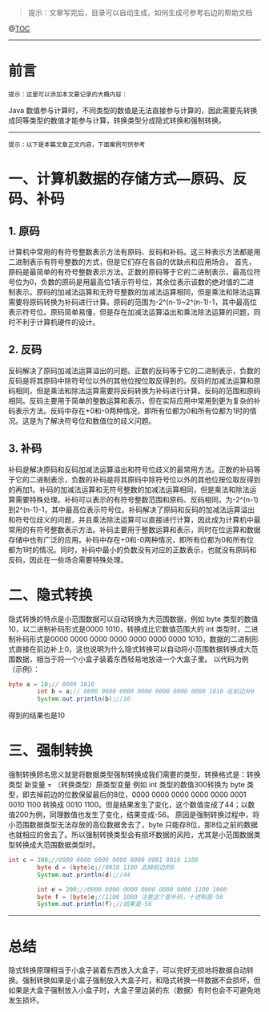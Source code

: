 ﻿
> 提示：文章写完后，目录可以自动生成，如何生成可参考右边的帮助文档

@[TOC](文章目录)

---

# 前言
`提示：这里可以添加本文要记录的大概内容：`

Java 数值参与计算时，不同类型的数值是无法直接参与计算的，因此需要先转换成同等类型的数值才能参与计算，转换类型分成隐式转换和强制转换。

---

`提示：以下是本篇文章正文内容，下面案例可供参考`

# 一、计算机数据的存储方式—原码、反码、补码
## 1. 原码

计算机中常用的有符号整数表示方法有原码、反码和补码。这三种表示方法都是用二进制表示有符号整数的方式，但是它们存在各自的优缺点和应用场合。
首先，原码是最简单的有符号整数表示方法。正数的原码等于它的二进制表示，最高位符号位为0，负数的原码是用最高位1表示符号位，其余位表示该数的绝对值的二进制表示。原码的加减法运算和无符号整数的加减法运算相同，但是乘法和除法运算需要将原码转换为补码进行计算。原码的范围为-2^(n-1)~2^(n-1)-1，其中最高位表示符号位。原码简单易懂，但是存在加减法运算溢出和乘法除法运算的问题，同时不利于计算机硬件的设计。
## 2. 反码
反码解决了原码加减法运算溢出的问题。正数的反码等于它的二进制表示，负数的反码是将其原码中除符号位以外的其他位按位取反得到的。反码的加减法运算和原码相同，但是乘法和除法运算需要将反码转换为补码进行计算。反码的范围和原码相同。反码主要用于简单的整数运算和表示，但在实际应用中常用到更为复杂的补码表示方法。反码中存在+0和-0两种情况，即所有位都为0和所有位都为1时的情况。这是为了解决符号位和数值位的歧义问题。
## 3. 补码
补码是解决原码和反码加减法运算溢出和符号位歧义的最常用方法。正数的补码等于它的二进制表示，负数的补码是将其原码中除符号位以外的其他位按位取反得到的再加1。补码的加减法运算和无符号整数的加减法运算相同，但是乘法和除法运算需要特殊处理。补码可以表示的有符号整数范围和原码、反码相同，为-2^(n-1)到2^(n-1)-1，其中最高位表示符号位。补码解决了原码和反码的加减法运算溢出和符号位歧义的问题，并且乘法除法运算可以直接进行计算，因此成为计算机中最常用的有符号整数表示方法。补码主要用于整数运算和表示，同时在位运算和数据存储中也有广泛的应用。补码中存在+0和-0两种情况，即所有位都为0和所有位都为1时的情况。同时，补码中最小的负数没有对应的正数表示，也就没有原码和反码，因此在一些场合需要特殊处理。
# 二、隐式转换
隐式转换的特点是小范围数据可以自动转换为大范围数据，例如 byte 类型的数值10，以二进制补码形式是0000 1010，转换成比它数值范围大的 int 类型时，二进制补码形式是0000 0000 0000 0000 0000 0000 0000 1010，数据的二进制形式直接在前边补上0，这也说明为什么隐式转换可以自动将小范围数据转换成大范围数据，相当于将一个小盒子装着东西轻易地放进一个大盒子里。
以代码为例（示例）：

```java
byte a = 10;// 0000 1010
        int b = a;// 0000 0000 0000 0000 0000 0000 0000 1010 在前边补0
        System.out.println(b);//10
```
得到的结果也是10
# 三、强制转换
强制转换顾名思义就是将数据类型强制转换成我们需要的类型，转换格式是：转换类型 新变量 = （转换类型）原类型变量
例如 int 类型的数值300转换为 byte 类型，即去掉前边的位数保留最后的8位，0000 0000 0000 0000 0000 0001 0010 1100 转换成 0010 1100。但是结果发生了变化，这个数值变成了44；以数值200为例，同理数值也发生了变化，结果变成-56。
原因是强制转换过程中，将小范围数据类型无法存放的高位数据舍去了，byte 只能存8位，那8位之前的数据也就相应的舍去了。所以强制转换类型会有损坏数据的风险，尤其是小范围数据类型转换成大范围数据类型时。
```java
int c = 300;//0000 0000 0000 0000 0000 0001 0010 1100
        byte d = (byte)c;//0010 1100 去掉前边的0
        System.out.println(d);//44

        int e = 200;//0000 0000 0000 0000 0000 0000 1100 1000
        byte f = (byte)e;//1100 1000 注意这个是补码，十进制是-56
        System.out.println(f);//结果是-56
```

---

# 总结
隐式转换原理相当于小盒子装着东西放入大盒子，可以完好无损地将数据自动转换。强制转换如果是小盒子强制放入大盒子时，和隐式转换一样数据不会损坏，但如果是大盒子强制放入小盒子时，大盒子里边装的东（数据）有时也会不可避免地发生损坏。
